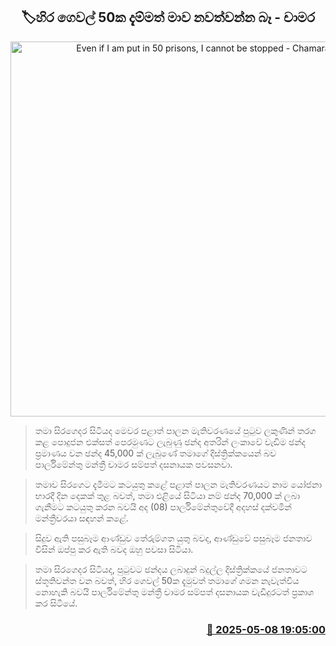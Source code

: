 <p align='center'><b><h2 align='center' title='Even if I am put in 50 prisons, I cannot be stopped - Chamara'>🏷හිර ගෙවල් 50ක දැම්මත් මාව නවත්වන්න බෑ - චාමර</h2></b></p>
<p align='center'><img src='https://helakuru.sgp1.cdn.digitaloceanspaces.com/esana/images/lib/chamara-sampath-dasanayake-parliment-tt.jpg' width='600' alt='Even if I am put in 50 prisons, I cannot be stopped - Chamara'></p>

> තමා සිරගෙදර සිටියද මෙවර පළාත් පාලන මැතිවරණයේ පුටුව ලකුණින් තරග කළ පොදුජන එක්සත් පෙරමුණට ලැබුණු ඡන්ද අතරින් ලංකාවේ වැඩිම ඡන්ද ප්‍රමාණය වන ඡන්ද 45,000 ක් ලැබුණේ තමාගේ දිස්ත්‍රික්කයෙන් බව පාර්ලිමේන්තු මන්ත්‍රී චාමර සම්පත් දසනායක පවසනවා.

> තමාව සිරගෙට දැමීමට කටයුතු කළේ පළාත් පාලන මැතිවරණයට නාම යෝජනා භාරදී දින දෙකක් තුළ බවත්, තමා එළියේ සිටියා නම් ඡන්ද 70,000 ක් ලබා ගැනීමට කටයුතු කරන බවයි අද (08) පාර්ලිමේන්තුවේදී අදහස් දක්වමින් මන්ත්‍රීවරයා සඳහන් කළේ.

> සිදුව ඇති පසුබෑම ආණ්ඩුව තේරුම්ගත යුතු බවද, ආණ්ඩුවේ පසුබෑම ජනතාව විසින් ඔප්පු කර ඇති බවද ඔහු පවසා සිටියා.

> තමා සිරගෙදර සිටියද, පුටුවට ඡන්දය ලබාදුන් බදුල්ල දිස්ත්‍රික්කයේ ජනතාවට ස්තූතිවන්ත වන බවත්, හිර ගෙවල් 50ක දැමුවත් තමාගේ ගමන නැවැත්විය නොහැකි බවයි පාර්ලිමේන්තු මන්ත්‍රී චාමර සම්පත් දසනායක වැඩිදුරටත් ප්‍රකාශ කර සිටියේ.



<h3 align='right'><a href='https://www.helakuru.lk/esana/p/109944/'>📅 2025-05-08 19:05:00</a></h3>

